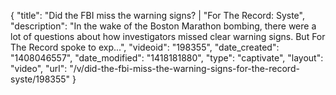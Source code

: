 {
    "title": "Did the FBI miss the warning signs? | \"For The Record: Syste",
    "description": "In the wake of the Boston Marathon bombing, there were a lot of questions about how investigators missed clear warning signs. But For The Record spoke to exp...",
    "videoid": "198355",
    "date_created": "1408046557",
    "date_modified": "1418181880",
    "type": "captivate",
    "layout": "video",
    "url": "\/v\/did-the-fbi-miss-the-warning-signs-for-the-record-syste\/198355"
}